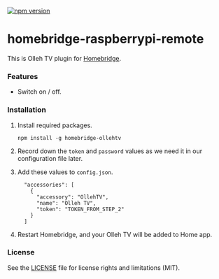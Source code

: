 [![npm version](https://badge.fury.io/js/homebridge-ollehtv.svg)](https://badge.fury.io/js/homebridge-ollehtv)

# homebridge-raspberrypi-remote

This is Olleh TV plugin for [Homebridge](https://github.com/nfarina/homebridge). 



### Features

* Switch on / off.



### Installation

1. Install required packages.

   ```
   npm install -g homebridge-ollehtv
   ```

2. Record down the `token` and `password` values as we need it in our configuration file later.

3. Add these values to `config.json`.

    ```
      "accessories": [
        {
          "accessory": "OllehTV",
          "name": "Olleh TV",
          "token": "TOKEN_FROM_STEP_2"
        }
      ]
    ```

4. Restart Homebridge, and your Olleh TV will be added to Home app.



### License

See the [LICENSE](https://github.com/clauzewitz/homebridge-ollehtv/blob/master/LICENSE.md) file for license rights and limitations (MIT).

